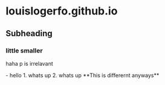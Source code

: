 # louislogerfo.github.io
## Subheading
### little smaller
<p>haha p is irrelavant</p>
- hello
1. whats up
2. whats up
**This is differernt anyways**

